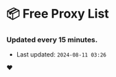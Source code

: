 # :package: Free Proxy List
### Updated every 15 minutes.

- Last updated: `2024-08-11 03:26`

:heart:
